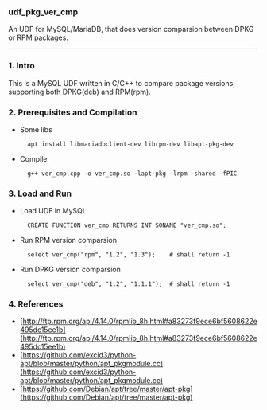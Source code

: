 ### udf_pkg_ver_cmp
An UDF for MySQL/MariaDB, that does version comparsion between DPKG or RPM packages.

----

### 1. Intro
This is a MySQL UDF written in C/C++ to compare package versions, supporting both DPKG(deb) and RPM(rpm).

### 2. Prerequisites and Compilation

* Some libs

		apt install libmariadbclient-dev librpm-dev libapt-pkg-dev

* Compile

		g++ ver_cmp.cpp -o ver_cmp.so -lapt-pkg -lrpm -shared -fPIC


### 3. Load and Run

* Load UDF in MySQL
	
		CREATE FUNCTION ver_cmp RETURNS INT SONAME "ver_cmp.so";

* Run RPM version comparsion

		select ver_cmp("rpm", "1.2", "1.3");	# shall return -1

* Run DPKG version comparsion

		select ver_cmp("deb", "1.2", "1:1.1");	# shall return -1


### 4. References

* [http://ftp.rpm.org/api/4.14.0/rpmlib_8h.html#a83273f9ece6bf5608622e495dc15ee1b](http://ftp.rpm.org/api/4.14.0/rpmlib_8h.html#a83273f9ece6bf5608622e495dc15ee1b)
* [https://github.com/excid3/python-apt/blob/master/python/apt_pkgmodule.cc](https://github.com/excid3/python-apt/blob/master/python/apt_pkgmodule.cc)
* [https://github.com/Debian/apt/tree/master/apt-pkg](https://github.com/Debian/apt/tree/master/apt-pkg)
